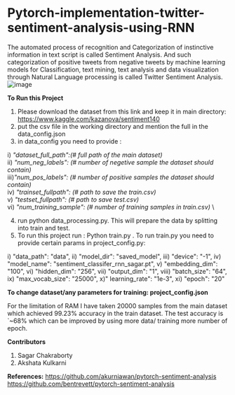 # Pytorch-implementation-twitter-sentiment-analysis-using-RNN
The automated process of recognition and Categorization of instinctive information in text script is called Sentiment Analysis. And such categorization of positive tweets from negative tweets by machine learning models for Classification, text mining, text analysis and data visualization through Natural Language processing is called Twitter Sentiment Analysis.
![image](https://user-images.githubusercontent.com/49767657/121781346-dbb30000-cbc1-11eb-809a-a016d7a6092f.png)

**To Run this Project**
1. Please download the dataset from this link and keep it in main directory: https://www.kaggle.com/kazanova/sentiment140
2. put the csv file in the working directory and mention the full in the data_config.json
3. in data_config you need to provide :

i) *"dataset_full_path":(# full path of the main dataset)* \
ii) *"num_neg_labels": (# number of negetive sample the dataset should contain)* \
iii)*"num_pos_labels": (# number of positive samples the dataset should contain)* \
iv) *"trainset_fullpath": (# path to save the train.csv)* \
v)  *"testset_fullpath": (# path to save test.csv)*      \
vi) *"num_training_sample": (# number of training samples in train.csv)* \
		
4. run python data_processing.py. This will prepare the data by splitting into train and test.
5. To run this project run : Python train.py . To run train.py you need to provide certain params in project_config.py:

i) "data_path": "data",
ii) "model_dir": "saved_model",
iii) "device": "-1",
iv) "model_name": "sentiment_classifer_rnn_sagar.pt",
v) "embedding_dim": "100",
vi) "hidden_dim": "256",
vii) "output_dim": "1",
viii) "batch_size": "64",
ix) "max_vocab_size": "25000",
x)" learning_rate": "1e-3",
xi) "epoch": "20"

**To change dataset/any parameters for training: project_config.json**

For the limitation of RAM I have taken 20000 samples from the main dataset which achieved 99.23% accuracy in the train dataset.
The test accuracy is `~68% which can be improved by using more data/ training more number of epoch.

**Contributors**
1. Sagar Chakraborty
2. Akshata Kulkarni

**References:**
https://github.com/akurniawan/pytorch-sentiment-analysis
https://github.com/bentrevett/pytorch-sentiment-analysis
